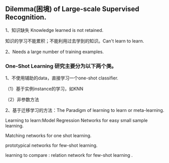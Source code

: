 ## **Dilemma(困境) of Large-scale Supervised Recognition.**

1、知识缺失 Knowledge learned is not retained.

知识的学习不能累积；不能利用过去学到的知识。Can't learn to learn.

2、Needs a large number of training examples.

### One-Shot Learning 研究主要分为以下两个类。

1、不使用辅助的data，直接学习一个one-shot classifier.

（1）基于实例instance的学习，如KNN

（2）非参数方法

2、基于迁移学习的方法：The Paradigm of learning to learn or meta-learning.



Learning to learn:Model Regression Networks for easy small sample learning.

Matching networks for one shot learning.

prototypical networks for few-shot learning.

learning to compare : relation network for few-shot learning .















